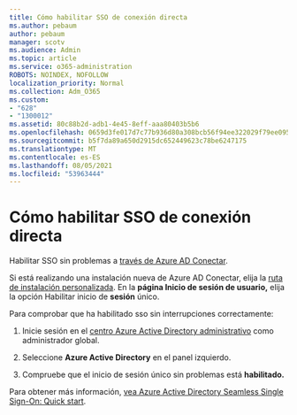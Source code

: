 ```yaml
---
title: Cómo habilitar SSO de conexión directa
ms.author: pebaum
author: pebaum
manager: scotv
ms.audience: Admin
ms.topic: article
ms.service: o365-administration
ROBOTS: NOINDEX, NOFOLLOW
localization_priority: Normal
ms.collection: Adm_O365
ms.custom:
- "628"
- "1300012"
ms.assetid: 80c88b2d-adb1-4e45-8eff-aaa80403b5b6
ms.openlocfilehash: 0659d3fe017d7c77b936d80a308bcb56f94ee322029f79ee095ebeec0b8ea7c1
ms.sourcegitcommit: b5f7da89a650d2915dc652449623c78be6247175
ms.translationtype: MT
ms.contentlocale: es-ES
ms.lasthandoff: 08/05/2021
ms.locfileid: "53963444"
---
```

# <a name="how-to-enable-seamless-sso"></a>Cómo habilitar SSO de conexión directa

Habilitar SSO sin problemas a [través de Azure AD Conectar](https://docs.microsoft.com/azure/active-directory/connect/active-directory-aadconnect).
  
Si está realizando una instalación nueva de Azure AD Conectar, elija la [ruta de instalación personalizada](https://docs.microsoft.com/azure/active-directory/connect/active-directory-aadconnect-get-started-custom). En la **página Inicio de sesión de usuario,** elija la opción Habilitar inicio de **sesión** único.
  
Para comprobar que ha habilitado sso sin interrupciones correctamente:
  
1. Inicie sesión en el [centro Azure Active Directory administrativo](https://aad.portal.azure.com) como administrador global.

2. Seleccione **Azure Active Directory** en el panel izquierdo.

3. Compruebe que el inicio de sesión único sin problemas está **habilitado.**

Para obtener más información, [vea Azure Active Directory Seamless Single Sign-On: Quick start](https://docs.microsoft.com/azure/active-directory/connect/active-directory-aadconnect-sso-quick-start).
  